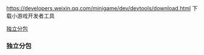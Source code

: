 https://developers.weixin.qq.com/minigame/dev/devtools/download.html
下载小游戏开发者工具


[独立分包](#独立分包) 

### 独立分包

